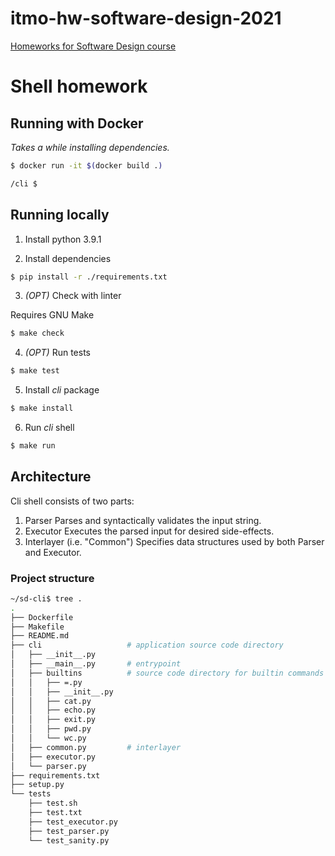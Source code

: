# itmo-hw-software-design-2021

[Homeworks for Software Design course](http://hwproj.me/courses/62)

# Shell homework

## Running with Docker 

_Takes a while installing dependencies._

```sh
$ docker run -it $(docker build .)

/cli $
```

## Running locally
1. Install python 3.9.1

2. Install dependencies

```sh
$ pip install -r ./requirements.txt
```

3. _(OPT)_ Check with linter

Requires GNU Make

```sh
$ make check
```

4. _(OPT)_ Run tests

```sh
$ make test
```

5. Install *cli* package

```sh
$ make install
```

6. Run *cli* shell

```sh
$ make run
```

## Architecture

Cli shell consists of two parts:

1. Parser
   Parses and syntactically validates the input string.
2. Executor
   Executes the parsed input for desired side-effects.
3. Interlayer (i.e. "Common")
   Specifies data structures used by both Parser and Executor.
   

### Project structure

```sh
~/sd-cli$ tree .
.
├── Dockerfile 
├── Makefile
├── README.md
├── cli                   # application source code directory
│   ├── __init__.py
│   ├── __main__.py       # entrypoint
│   ├── builtins          # source code directory for builtin commands
│   │   ├── =.py
│   │   ├── __init__.py
│   │   ├── cat.py
│   │   ├── echo.py
│   │   ├── exit.py
│   │   ├── pwd.py
│   │   └── wc.py
│   ├── common.py         # interlayer
│   ├── executor.py 
│   └── parser.py
├── requirements.txt
├── setup.py
└── tests
    ├── test.sh
    ├── test.txt
    ├── test_executor.py
    ├── test_parser.py
    └── test_sanity.py
```

